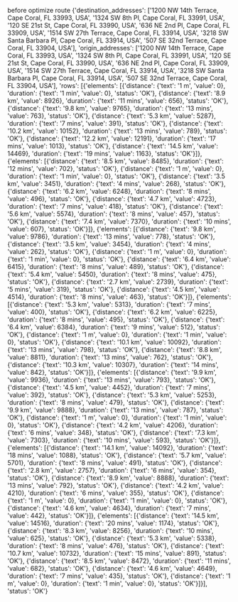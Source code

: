 before optimize route
{'destination_addresses': ['1200 NW 14th Terrace, Cape Coral, FL 33993, USA', '1324 SW 8th Pl, Cape Coral, FL 33991, USA', '120 SE 21st St, Cape Coral, FL 33990, USA', '636 NE 2nd Pl, Cape Coral, FL 33909, USA', '1514 SW 27th Terrace, Cape Coral, FL 33914, USA', '3218 SW Santa Barbara Pl, Cape Coral, FL 33914, USA', '507 SE 32nd Terrace, Cape Coral, FL 33904, USA'], 'origin_addresses': ['1200 NW 14th Terrace, Cape Coral, FL 33993, USA', '1324 SW 8th Pl, Cape Coral, FL 33991, USA', '120 SE 21st St, Cape Coral, FL 33990, USA', '636 NE 2nd Pl, Cape Coral, FL 33909, USA', '1514 SW 27th Terrace, Cape Coral, FL 33914, USA', '3218 SW Santa Barbara Pl, Cape Coral, FL 33914, USA', '507 SE 32nd Terrace, Cape Coral, FL 33904, USA'], 'rows': [{'elements': [{'distance': {'text': '1 m', 'value': 0}, 'duration': {'text': '1 min', 'value': 0}, 'status': 'OK'}, {'distance': {'text': '8.9 km', 'value': 8926}, 'duration': {'text': '11 mins', 'value': 656}, 'status': 'OK'}, {'distance': {'text': '9.8 km', 'value': 9765}, 'duration': {'text': '13 mins', 'value': 763}, 'status': 'OK'}, {'distance': {'text': '5.3 km', 'value': 5287}, 'duration': {'text': '7 mins', 'value': 391}, 'status': 'OK'}, {'distance': {'text': '10.2 km', 'value': 10152}, 'duration': {'text': '13 mins', 'value': 789}, 'status': 'OK'}, {'distance': {'text': '12.2 km', 'value': 12191}, 'duration': {'text': '17 mins', 'value': 1013}, 'status': 'OK'}, {'distance': {'text': '14.5 km', 'value': 14469}, 'duration': {'text': '19 mins', 'value': 1163}, 'status': 'OK'}]}, {'elements': [{'distance': {'text': '8.5 km', 'value': 8485}, 'duration': {'text': '12 mins', 'value': 702}, 'status': 'OK'}, {'distance': {'text': '1 m', 'value': 0}, 'duration': {'text': '1 min', 'value': 0}, 'status': 'OK'}, {'distance': {'text': '3.5 km', 'value': 3451}, 'duration': {'text': '4 mins', 'value': 268}, 'status': 'OK'}, {'distance': {'text': '6.2 km', 'value': 6248}, 'duration': {'text': '8 mins', 'value': 496}, 'status': 'OK'}, {'distance': {'text': '4.7 km', 'value': 4723}, 'duration': {'text': '7 mins', 'value': 418}, 'status': 'OK'}, {'distance': {'text': '5.6 km', 'value': 5574}, 'duration': {'text': '8 mins', 'value': 457}, 'status': 'OK'}, {'distance': {'text': '7.4 km', 'value': 7370}, 'duration': {'text': '10 mins', 'value': 607}, 'status': 'OK'}]}, {'elements': [{'distance': {'text': '9.8 km', 'value': 9786}, 'duration': {'text': '13 mins', 'value': 778}, 'status': 'OK'}, {'distance': {'text': '3.5 km', 'value': 3454}, 'duration': {'text': '4 mins', 'value': 262}, 'status': 'OK'}, {'distance': {'text': '1 m', 'value': 0}, 'duration': {'text': '1 min', 'value': 0}, 'status': 'OK'}, {'distance': {'text': '6.4 km', 'value': 6415}, 'duration': {'text': '8 mins', 'value': 489}, 'status': 'OK'}, {'distance': {'text': '5.4 km', 'value': 5450}, 'duration': {'text': '8 mins', 'value': 475}, 'status': 'OK'}, {'distance': {'text': '2.7 km', 'value': 2739}, 'duration': {'text': '5 mins', 'value': 319}, 'status': 'OK'}, {'distance': {'text': '4.5 km', 'value': 4514}, 'duration': {'text': '8 mins', 'value': 463}, 'status': 'OK'}]}, {'elements': [{'distance': {'text': '5.3 km', 'value': 5313}, 'duration': {'text': '7 mins', 'value': 400}, 'status': 'OK'}, {'distance': {'text': '6.2 km', 'value': 6225}, 'duration': {'text': '8 mins', 'value': 495}, 'status': 'OK'}, {'distance': {'text': '6.4 km', 'value': 6384}, 'duration': {'text': '9 mins', 'value': 512}, 'status': 'OK'}, {'distance': {'text': '1 m', 'value': 0}, 'duration': {'text': '1 min', 'value': 0}, 'status': 'OK'}, {'distance': {'text': '10.1 km', 'value': 10092}, 'duration': {'text': '13 mins', 'value': 798}, 'status': 'OK'}, {'distance': {'text': '8.8 km', 'value': 8811}, 'duration': {'text': '13 mins', 'value': 762}, 'status': 'OK'}, {'distance': {'text': '10.3 km', 'value': 10307}, 'duration': {'text': '14 mins', 'value': 842}, 'status': 'OK'}]}, {'elements': [{'distance': {'text': '9.9 km', 'value': 9936}, 'duration': {'text': '13 mins', 'value': 793}, 'status': 'OK'}, {'distance': {'text': '4.5 km', 'value': 4452}, 'duration': {'text': '7 mins', 'value': 392}, 'status': 'OK'}, {'distance': {'text': '5.3 km', 'value': 5253}, 'duration': {'text': '8 mins', 'value': 479}, 'status': 'OK'}, {'distance': {'text': '9.9 km', 'value': 9888}, 'duration': {'text': '13 mins', 'value': 787}, 'status': 'OK'}, {'distance': {'text': '1 m', 'value': 0}, 'duration': {'text': '1 min', 'value': 0}, 'status': 'OK'}, {'distance': {'text': '4.2 km', 'value': 4206}, 'duration': {'text': '6 mins', 'value': 348}, 'status': 'OK'}, {'distance': {'text': '7.3 km', 'value': 7303}, 'duration': {'text': '10 mins', 'value': 593}, 'status': 'OK'}]}, {'elements': [{'distance': {'text': '14.1 km', 'value': 14092}, 'duration': {'text': '18 mins', 'value': 1088}, 'status': 'OK'}, {'distance': {'text': '5.7 km', 'value': 5701}, 'duration': {'text': '8 mins', 'value': 491}, 'status': 'OK'}, {'distance': {'text': '2.8 km', 'value': 2757}, 'duration': {'text': '6 mins', 'value': 354}, 'status': 'OK'}, {'distance': {'text': '8.9 km', 'value': 8888}, 'duration': {'text': '13 mins', 'value': 792}, 'status': 'OK'}, {'distance': {'text': '4.2 km', 'value': 4210}, 'duration': {'text': '6 mins', 'value': 355}, 'status': 'OK'}, {'distance': {'text': '1 m', 'value': 0}, 'duration': {'text': '1 min', 'value': 0}, 'status': 'OK'}, {'distance': {'text': '4.6 km', 'value': 4634}, 'duration': {'text': '7 mins', 'value': 442}, 'status': 'OK'}]}, {'elements': [{'distance': {'text': '14.5 km', 'value': 14516}, 'duration': {'text': '20 mins', 'value': 1174}, 'status': 'OK'}, {'distance': {'text': '8.3 km', 'value': 8256}, 'duration': {'text': '10 mins', 'value': 625}, 'status': 'OK'}, {'distance': {'text': '5.3 km', 'value': 5338}, 'duration': {'text': '8 mins', 'value': 476}, 'status': 'OK'}, {'distance': {'text': '10.7 km', 'value': 10732}, 'duration': {'text': '15 mins', 'value': 891}, 'status': 'OK'}, {'distance': {'text': '8.5 km', 'value': 8472}, 'duration': {'text': '11 mins', 'value': 682}, 'status': 'OK'}, {'distance': {'text': '4.6 km', 'value': 4649}, 'duration': {'text': '7 mins', 'value': 435}, 'status': 'OK'}, {'distance': {'text': '1 m', 'value': 0}, 'duration': {'text': '1 min', 'value': 0}, 'status': 'OK'}]}], 'status': 'OK'}
